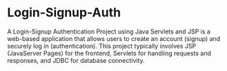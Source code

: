 # Login-Signup-Auth
A Login-Signup Authentication Project using Java Servlets and JSP is a web-based application that allows users to create an account (signup) and securely log in (authentication). This project typically involves JSP (JavaServer Pages) for the frontend, Servlets for handling requests and responses, and JDBC for database connectivity.

